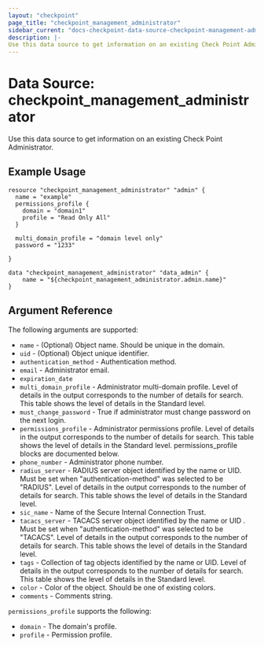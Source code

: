 ```yaml
---
layout: "checkpoint"
page_title: "checkpoint_management_administrator"
sidebar_current: "docs-checkpoint-data-source-checkpoint-management-administrator"
description: |-
Use this data source to get information on an existing Check Point Administrator.
---
```


# Data Source: checkpoint_management_administrator

Use this data source to get information on an existing Check Point Administrator.

## Example Usage


```hcl
resource "checkpoint_management_administrator" "admin" {
  name = "example"
  permissions_profile {
    domain = "domain1"
    profile = "Read Only All"
  }

  multi_domain_profile = "domain level only"
  password = "1233"

}

data "checkpoint_management_administrator" "data_admin" {
    name = "${checkpoint_management_administrator.admin.name}"
}
```

## Argument Reference

The following arguments are supported:

* `name` - (Optional) Object name. Should be unique in the domain.
* `uid` - (Optional) Object unique identifier.
* `authentication_method` - Authentication method.
* `email` - Administrator email.
* `expiration_date`
* `multi_domain_profile` - Administrator multi-domain profile. Level of details in the output corresponds to the number of details for search. This table shows the level of details in the Standard level.
* `must_change_password` - True if administrator must change password on the next login.
* `permissions_profile` - Administrator permissions profile. Level of details in the output corresponds to the number of details for search. This table shows the level of details in the Standard level. permissions_profile blocks are documented below.
* `phone_number` - Administrator phone number.
* `radius_server` - RADIUS server object identified by the name or UID. Must be set when "authentication-method" was selected to be "RADIUS". Level of details in the output corresponds to the number of details for search. This table shows the level of details in the Standard level.
* `sic_name` - Name of the Secure Internal Connection Trust.
* `tacacs_server` - TACACS server object identified by the name or UID . Must be set when "authentication-method" was selected to be "TACACS". Level of details in the output corresponds to the number of details for search. This table shows the level of details in the Standard level.
* `tags` - Collection of tag objects identified by the name or UID. Level of details in the output corresponds to the number of details for search. This table shows the level of details in the Standard level.
* `color` - Color of the object. Should be one of existing colors.
* `comments` - Comments string.

`permissions_profile` supports the following:

* `domain` - The domain's profile.
* `profile` - Permission profile.